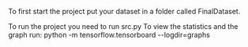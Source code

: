 To first start the project put your dataset in a folder called FinalDataset.

To run the project you need to run src.py
To view the statistics and the graph run:
python -m tensorflow.tensorboard --logdir=graphs